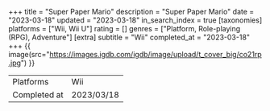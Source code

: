 +++
title = "Super Paper Mario"
description = "Super Paper Mario"
date = "2023-03-18"
updated = "2023-03-18"
in_search_index = true
[taxonomies]
platforms = ["Wii, Wii U"]
rating = []
genres = ["Platform, Role-playing (RPG), Adventure"]
[extra]
subtitle = "Wii"
completed_at = "2023-03-18"
+++
{{ image(src="https://images.igdb.com/igdb/image/upload/t_cover_big/co21rp.jpg") }}

|              |            |
| ------------ | ---------- |
| Platforms    | Wii |
| Completed at | 2023/03/18 |

